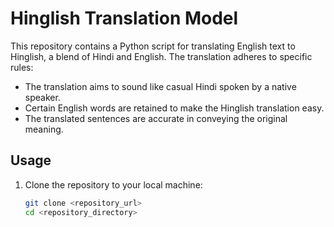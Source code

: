 # Hinglish Translation Model

This repository contains a Python script for translating English text to Hinglish, a blend of Hindi and English. The translation adheres to specific rules:

- The translation aims to sound like casual Hindi spoken by a native speaker.
- Certain English words are retained to make the Hinglish translation easy.
- The translated sentences are accurate in conveying the original meaning.

## Usage

1. Clone the repository to your local machine:

   ```bash
   git clone <repository_url>
   cd <repository_directory> 

